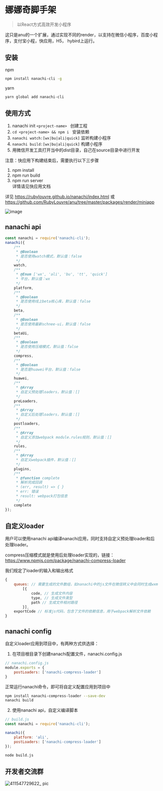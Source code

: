 # 娜娜奇脚手架

> 以React方式高效开发小程序

这只是anu的一个扩展，通过实现不同的render，以支持在微信小程序，百度小程序，支付宝小程，快应用，H5， hybird上运行。

## 安装

npm
```sh
npm install nanachi-cli -g
```

yarn
```sh
yarn global add nanachi-cli
```

## 使用方式
1. nanachi init `<project-name> ` 创建工程<br />
2. `cd <project-name> && npm i ` 安装依赖<br />
3. `nanachi watch:[wx|bu|ali|quick]` 监听构建小程序<br />
4. `nanachi build:[wx|bu|ali|quick]` 构建小程序<br />
5. 用微信开发工具打开当中的dist目录，自己在source目录中进行开发<br />

注意：快应用下构建结束后，需要执行以下三步骤
1. npm install <br />
2. npm run build <br />
3. npm run server <br />
详情请见快应用文档

详见 https://rubylouvre.github.io/nanachi/index.html 或  https://github.com/RubyLouvre/anu/tree/master/packages/render/miniapp

![image](https://user-images.githubusercontent.com/190846/45038189-53f44a80-b093-11e8-9ecb-a4080f21b262.png)

## nanachi api
```javascript
const nanachi = require('nanachi-cli');
nanachi({
    /**
     * @Boolean
     * 是否使用watch模式，默认值：false
     */
    watch,
    /**
     * @Enum ['wx', 'ali', 'bu', 'tt', 'quick']
     * 平台，默认值：wx
     */
    platform,
    /**
     * @Boolean
     * 是否使用线上beta核心库，默认值：false
     */
    beta,
    /**
     * @Boolean
     * 是否使用最新schnee-ui，默认值：false
     */
    betaUi,
    /**
     * @Boolean
     * 是否使用压缩模式，默认值：false
     */
    compress,
    /**
     * @Boolean
     * 是否是huawei平台，默认值：false
     */
    huawei,
    /**
     * @Array
     * 自定义预处理loaders，默认值：[]
     */
    preLoaders,
    /**
     * @Array
     * 自定义后处理loaders，默认值：[]
     */
    postloaders,
    /**
     * @Array
     * 自定义添加webpack module.rules规则，默认值：[]
     */
    rules,
    /**
     * @Array
     * 自定义webpack插件，默认值：[]
     */
    plugins,
    /**
     * @function complete
     * 解析完成回调
     * (err, result) => { }
     * err: 错误
     * result: webpack打包信息
     */ 
    complete
});
```

## 自定义loader

用户可以使用nanachi api编译nanachi应用，同时支持自定义预处理loader和后处理loader。

compress压缩模式就是使用后处理loader实现的，链接：https://www.npmjs.com/package/nanachi-compress-loader

我们规定了loader的输入和输出格式

```javascript
{
    queues: // 需要生成的文件数组，如nanachi中的js文件在微信转义中会同时生成wxml和js文件还有可能生成json文件
        [{
            code, // 生成文件内容
            type, // 生成文件类型
            path // 生成文件相对路径
        }],
    exportCode // 标准js代码，包含了文件的依赖信息，用于webpack解析文件依赖
}
```

## nanachi config

自定义loader应用到项目中，有两种方式供选择：

1. 在项目根目录下创建nanachi配置文件，nanachi.config.js
```javascript
// nanachi.config.js
module.exports = {
    postLoaders: ['nanachi-compress-loader']
}
```
正常运行nanachi命令，即可将自定义配置应用到项目中
```sh
npm install nanachi-compress-loader --save-dev
nanachi build
```

2. 使用nanachi api，自定义编译脚本
```javascript
// build.js
const nanachi = require('nanachi-cli');

nanachi({
    platform: 'ali',
    postLoaders: ['nanachi-compress-loader']
});
```
```sh
node build.js
```

## 开发者交流群
![411547729622_ pic](https://user-images.githubusercontent.com/16398401/52927213-5cf08400-3374-11e9-9f54-ccbad8b61ea7.jpeg)
